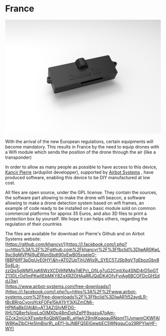 # France

![](<../.gitbook/assets/Drone ID Beacon - Open Source.png>)

With the arrival of the new European regulations, certain equipments will become mandatory. This results in France by the need to equip drones with a Wifi module which sends the position of the drone through the air (like a transponder)

In order to allow as many people as possible to have access to this device, [Kancir Pierre](https://www.facebook.com/kancir.pierre?fref=gs&\_\_tn\_\_=%2CdK-R-R\&eid=ARDfvINAtTIUZdJ2sacML6xqMtg1ozcRqCrYGTyQwq-DpDY2LjGOBx1A9nWRtfD0oZGod9PlXl1aC94a\&dti=376731732884680\&hc\_location=group) (ardupilot developper), supported by [Airbot Systems](https://www.facebook.com/airbot.systems/?ref=gs&\_\_tn\_\_=%2CdK-R-R\&eid=ARBeb-Ci7f623DBasMMtR9JqfwbdHdZ-UjMwejy7ZQLF4Y4y6ynUyL3nGQ\_BygunptdTC2W8lNerAKIP\&fref=gs\&dti=376731732884680\&hc\_location=group) , have produced software, enabling this device to be DIY manufactured at low cost.

All files are open source, under the GPL license. They contain the sources, the software part allowing to make the drone wifi beacon, a software allowing to make a drone detection system based on wifi frames, an example of code ready to be installed on a basic module sold on common commercial platforms for approx 35 Euros, and also 3D files to print a protection box by yourself. We hope it can helps others, regarding the regulation of their countries

The files are available for download on Pierre's Github and on Airbot Systems website:\
&#x20;[https://github.com/khancyr/](https://l.facebook.com/l.php?u=https%3A%2F%2Fgithub.com%2Fkhancyr%2F%3Ffbclid%3DIwAR0KwL9xc9qMVPNj9uEWonSbdt90xEwB05xseIeO-f8BP6lfF3pDpUvE0HY\&h=AT0ZUpTihUWIs9\_SYEC5TJSb9qVTgEbozGbv85v4Lq-zzQjs5gWM1UqK6WzXCDj9INfMq7dEPc\_GfiLg7uG2CmtiXp4SND4rD5pGTZ13DLrOd1mPKwIIEbMKY8ZgXRZOHAaRRJQdDK4OfvFyrAg6BCOFDcGHSddJ3w) \
&#x20;[https://www.airbot-systems.com/free-downloads/](https://l.facebook.com/l.php?u=https%3A%2F%2Fwww.airbot-systems.com%2Ffree-downloads%2F%3Ffbclid%3DIwAR1t52aydLR-tBcBRrpCyoroYckFOFe15kA11rY3jXjZmOMi-HPMjaBkGlA\&h=AT3AZjSIyMFD0-IlHU1Q8erfsIjopLqOlMX0p48mDqhZePF9sgzu47oAm-GZck2mUcXFswbrKoQbW0ae8\_eHwIr29mIKpaqauRNqmITIJvnwmCKWFAlW8KwZlbCHe5lmBisrR\_pEf1-lsJNBFQ5ElGewbEC5WNgguCq29RPYlwHF-WY)
